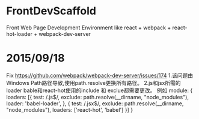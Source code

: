 # FrontDevScaffold
Front Web Page Development Environment like react + webpack + react-hot-loader + webpack-dev-server

# 2015/09/18
Fix https://github.com/webpack/webpack-dev-server/issues/174
1.该问题由Windows Path路径导致,使用path.resolve更换所有路径。
2.js和jsx所需的loader bable和react-hot使用的include 和 exclue都需要更改。
例如
    module: {
        loaders: [{
            test: /\.js$/,
            exclude: path.resolve(__dirname, "node_modules"),
            loader: 'babel-loader',
        },
        {
            test: /\.jsx$/,
            exclude: path.resolve(__dirname, "node_modules"),
            loaders: ['react-hot', 'babel']
        }]
    }
